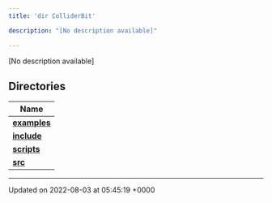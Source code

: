 ```yaml
---
title: 'dir ColliderBit'

description: "[No description available]"

---
```







[No description available]

## Directories

| Name           |
| -------------- |
| **[examples](/documentation/code/gambit_sphinx/files/dir_5ec7ed99c429be57649080f5572cb885/#dir-examples)**  |
| **[include](/documentation/code/gambit_sphinx/files/dir_86971f7a3e033a44fdd79643f3070191/#dir-include)**  |
| **[scripts](/documentation/code/gambit_sphinx/files/dir_8d8d78fa40d3abc744d88b85d344fbd6/#dir-scripts)**  |
| **[src](/documentation/code/gambit_sphinx/files/dir_ebc0d8ef92b132863f07a78e664e2ed5/#dir-src)**  |






-------------------------------

Updated on 2022-08-03 at 05:45:19 +0000

